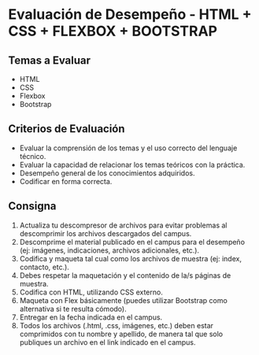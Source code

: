 # Evaluación de Desempeño - HTML + CSS + FLEXBOX + BOOTSTRAP

## Temas a Evaluar

- HTML
- CSS
- Flexbox
- Bootstrap

## Criterios de Evaluación

- Evaluar la comprensión de los temas y el uso correcto del lenguaje técnico.
- Evaluar la capacidad de relacionar los temas teóricos con la práctica.
- Desempeño general de los conocimientos adquiridos.
- Codificar en forma correcta.

## Consigna

1. Actualiza tu descompresor de archivos para evitar problemas al descomprimir los archivos descargados del campus.
2. Descomprime el material publicado en el campus para el desempeño (ej: imágenes, indicaciones, archivos adicionales, etc.).
3. Codifica y maqueta tal cual como los archivos de muestra (ej: index, contacto, etc.).
4. Debes respetar la maquetación y el contenido de la/s páginas de muestra.
5. Codifica con HTML, utilizando CSS externo.
6. Maqueta con Flex básicamente (puedes utilizar Bootstrap como alternativa si te resulta cómodo).
7. Entregar en la fecha indicada en el campus.
8. Todos los archivos (.html, .css, imágenes, etc.) deben estar comprimidos con tu nombre y apellido, de manera tal que solo publiques un archivo en el link indicado en el campus.
